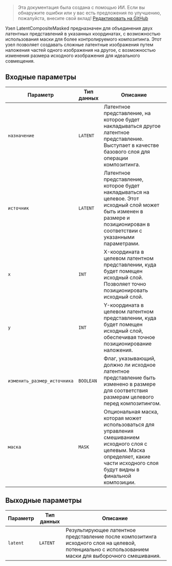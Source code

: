 > Эта документация была создана с помощью ИИ. Если вы обнаружите ошибки или у вас есть предложения по улучшению, пожалуйста, внесите свой вклад! [Редактировать на GitHub](https://github.com/Comfy-Org/embedded-docs/blob/main/comfyui_embedded_docs/docs/LatentCompositeMasked/ru.md)

Узел LatentCompositeMasked предназначен для объединения двух латентных представлений в указанных координатах, с возможностью использования маски для более контролируемого композитинга. Этот узел позволяет создавать сложные латентные изображения путем наложения частей одного изображения на другое, с возможностью изменения размера исходного изображения для идеального совмещения.

## Входные параметры

| Параметр | Тип данных | Описание |
|-----------|-------------|-------------|
| `назначение` | `LATENT`    | Латентное представление, на которое будет накладываться другое латентное представление. Выступает в качестве базового слоя для операции композитинга. |
| `источник` | `LATENT`    | Латентное представление, которое будет накладываться на целевое. Этот исходный слой может быть изменен в размере и позиционирован в соответствии с указанными параметрами. |
| `x` | `INT`       | X-координата в целевом латентном представлении, куда будет помещен исходный слой. Позволяет точно позиционировать исходный слой. |
| `y` | `INT`       | Y-координата в целевом латентном представлении, куда будет помещен исходный слой, обеспечивая точное позиционирование наложения. |
| `изменить_размер_источника` | `BOOLEAN` | Флаг, указывающий, должно ли исходное латентное представление быть изменено в размере для соответствия размерам целевого перед композитингом. |
| `маска` | `MASK`     | Опциональная маска, которая может использоваться для управления смешиванием исходного слоя с целевым. Маска определяет, какие части исходного слоя будут видны в финальной композиции. |

## Выходные параметры

| Параметр | Тип данных | Описание |
|-----------|-------------|-------------|
| `latent`  | `LATENT`    | Результирующее латентное представление после композитинга исходного слоя на целевой, потенциально с использованием маски для выборочного смешивания. |
